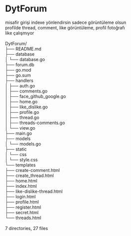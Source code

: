 # DytForum

misafir girişi indexe yönlendirsin sadece görüntüleme olsun<br>
profilde thread, comment, like görüntüleme, profil fotoğrafı<br>
like çalışmıyor<br><br>
DytForum/<br>
├── README.md<br>
├── database<br>
│   └── database.go<br>
├── forum.db<br>
├── go.mod<br>
├── go.sum<br>
├── handlers<br>
│   ├── auth.go<br>
│   ├── comments.go<br>
│   ├── face_github_google.go<br>
│   ├── home.go<br>
│   ├── like_dislike.go<br>
│   ├── profile.go<br>
│   ├── thread.go<br>
│   ├── threads-comments.go<br>
│   └── view.go<br>
├── main.go<br>
├── models<br>
│   └── models.go<br>
├── static<br>
│   └── css<br>
│       └── style.css<br>
└── templates<br>
    ├── create-comment.html<br>
    ├── create_thread.html<br>
    ├── home.html<br>
    ├── index.html<br>
    ├── like-dislike-thread.html<br>
    ├── login.html<br>
    ├── profile.html<br>
    ├── register.html<br>
    ├── secret.html<br>
    └── threads.html<br>
<br>
7 directories, 27 files<br>
